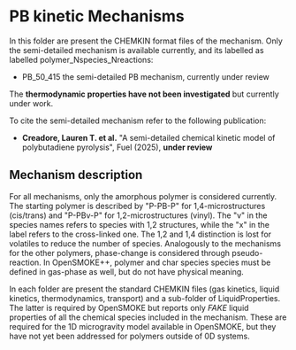 # PB kinetic Mechanisms

In this folder are present the CHEMKIN format files of the mechanism.
Only the semi-detailed mechanism is available currently, and its labelled as
labelled polymer_Nspecies_Nreactions:
- PB_50_415 the semi-detailed PB mechanism, currently under review  

The **thermodynamic properties have not been investigated** but currently under work.

To cite the semi-detailed mechanism refer to the following publication:
- **Creadore, Lauren T. et al.** "A semi-detailed chemical kinetic model of polybutadiene pyrolysis", Fuel (2025), **under review**

## Mechanism description

For all mechanisms, only the amorphous polymer is considered currently. The starting 
polymer is described by "P-PB-P" for 1,4-microstructures (cis/trans) and "P-PBv-P" 
for 1,2-microstructures (vinyl). The "v" in the species names refers to species
with 1,2 structures, while the "x" in the label refers to the cross-linked one.
The 1,2 and 1,4 distinction is lost for volatiles to reduce the number of species.
Analogously to the mechanisms for the other polymers, phase-change is considered 
through pseudo-reaction. In OpenSMOKE++, polymer and char species species must be 
defined in gas-phase as well, but do not have physical meaning.

In each folder are present the standard CHEMKIN files (gas kinetics, liquid kinetics, 
thermodynamics, transport) and a sub-folder of LiquidProperties.
The latter is required by OpenSMOKE but reports only *FAKE* liquid properties of
all the chemical species included in the mechanism. These are required for the 
1D microgravity model available in OpenSMOKE, but they have not yet been addressed 
for polymers outside of 0D systems.